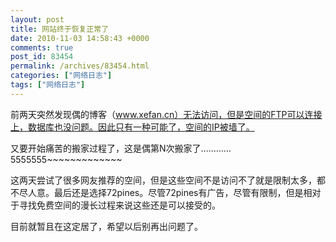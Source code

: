 ```yaml
---
layout: post
title: 网站终于恢复正常了
date: 2010-11-03 14:58:43 +0000
comments: true
post_id: 83454
permalink: /archives/83454.html
categories: ["网络日志"]
tags: ["网络日志"]
---
```


前两天突然发现偶的博客（www.xefan.cn）无法访问，但是空间的FTP可以连接上，数据库也没问题。因此只有一种可能了，空间的IP被墙了。

又要开始痛苦的搬家过程了，这是偶第N次搬家了…………5555555~~~~~~~~~~~~~

这两天尝试了很多网友推荐的空间，但是这些空间不是访问不了就是限制太多，都不尽人意。最后还是选择72pines。尽管72pines有广告，尽管有限制，但是相对于寻找免费空间的漫长过程来说这些还是可以接受的。

目前就暂且在这定居了，希望以后别再出问题了。
